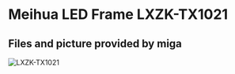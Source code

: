 # Meihua LED Frame LXZK-TX1021

## Files and picture provided by miga

![LXZK-TX1021](https://user-images.githubusercontent.com/57457139/183382856-32e858f3-2b44-4e3a-bc57-eccf071b571e.jpg)
